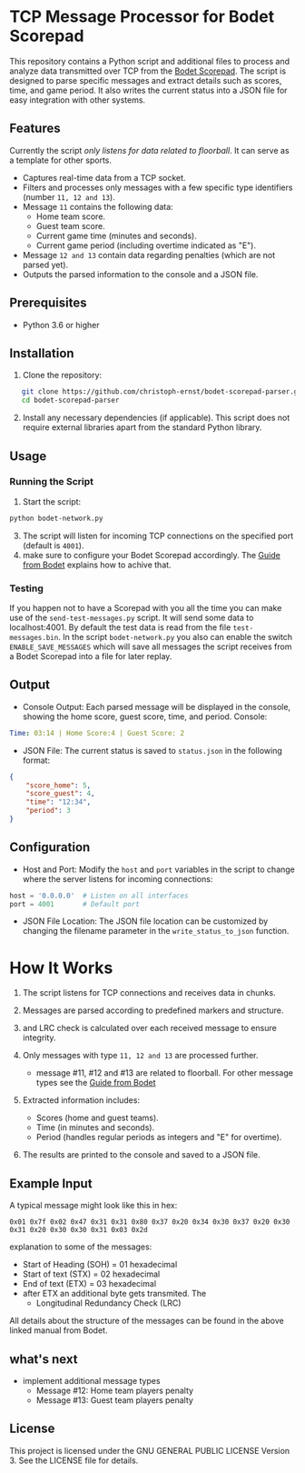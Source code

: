 # TCP Message Processor for Bodet Scorepad

This repository contains a Python script and additional files to process and analyze data transmitted over TCP from the [Bodet Scorepad](https://www.bodet-sport.com/products/sports-display-control/control-keyboard.html). 
The script is designed to parse specific messages and extract details such as scores, time, and game period. It also writes the current status into a JSON file for easy integration with other systems.

## Features

Currently the script *only listens for data related to floorball*. It can serve as a template for other sports.   

- Captures real-time data from a TCP socket.
- Filters and processes only messages with a few specific type identifiers (number `11, 12 and 13`).
- Message `11` contains the following data: 
  - Home team score.
  - Guest team score.
  - Current game time (minutes and seconds).
  - Current game period (including overtime indicated as "E").
- Message `12 and 13` contain data regarding penalties (which are not parsed yet). 
- Outputs the parsed information to the console and a JSON file.

## Prerequisites

- Python 3.6 or higher

## Installation

1. Clone the repository:
```bash
   git clone https://github.com/christoph-ernst/bodet-scorepad-parser.git
   cd bodet-scorepad-parser
```
2. Install any necessary dependencies (if applicable). This script does not require external libraries apart from the standard Python library.
   
## Usage
### Running the Script
1. Start the script:
```bash
python bodet-network.py
```
3. The script will listen for incoming TCP connections on the specified port (default is `4001`).
4. make sure to configure your Bodet Scorepad accordingly. The [Guide from Bodet](https://static.bodet-sport.com/images/stories/EN/support/Pdfs/manuals/Scorepad/608264-Network%20output%20and%20protocols-Scorepad.pdf) explains how to achive that.

### Testing
If you happen not to have a Scorepad with you all the time you can make use of the `send-test-messages.py` script. 
It will send some data to localhost:4001. By default the test data is read from the file `test-messages.bin`. 
In the script `bodet-network.py`  you also can enable the switch `ENABLE_SAVE_MESSAGES` which will save all messages the script receives from a Bodet Scorepad into a file for later replay.  

## Output
- Console Output: Each parsed message will be displayed in the console, showing the home score, guest score, time, and period.
Console:
```yaml
Time: 03:14 | Home Score:4 | Guest Score: 2
```` 
- JSON File: The current status is saved to `status.json` in the following format:
```json
{
    "score_home": 5,
    "score_guest": 4,
    "time": "12:34",
    "period": 3
}
```

## Configuration
- Host and Port:
Modify the `host` and `port` variables in the script to change where the server listens for incoming connections:
```python
host = '0.0.0.0'  # Listen on all interfaces
port = 4001       # Default port
```
- JSON File Location:
The JSON file location can be customized by changing the filename parameter in the `write_status_to_json` function.

# How It Works
1. The script listens for TCP connections and receives data in chunks.
2. Messages are parsed according to predefined markers and structure.
3. and LRC check is calculated over each received message to ensure integrity. 
4. Only messages with type `11, 12 and 13` are processed further.
   
   - message #11, #12 and #13 are related to floorball. For other message types see the [Guide from Bodet](https://static.bodet-sport.com/images/stories/EN/support/Pdfs/manuals/Scorepad/608264-Network%20output%20and%20protocols-Scorepad.pdf)
  
5. Extracted information includes:
   
   - Scores (home and guest teams).
   - Time (in minutes and seconds).
   - Period (handles regular periods as integers and "E" for overtime).
    
6. The results are printed to the console and saved to a JSON file.

## Example Input

A typical message might look like this in hex:
```
0x01 0x7f 0x02 0x47 0x31 0x31 0x80 0x37 0x20 0x34 0x30 0x37 0x20 0x30 0x31 0x20 0x30 0x30 0x31 0x03 0x2d

```

explanation to some of the messages: 
- Start of Heading (SOH)  = 01 hexadecimal
- Start of text (STX) = 02 hexadecimal
- End of text (ETX) = 03 hexadecimal
- after ETX an additional byte gets transmited. The
  - Longitudinal Redundancy Check (LRC)

All details about the structure of the messages can be found in the above linked manual from Bodet. 

## what's next
- implement additional message types
   -  Message #12: Home team players penalty
   -  Message #13: Guest team players penalty

## License
This project is licensed under the GNU GENERAL PUBLIC LICENSE Version 3. See the LICENSE file for details.

